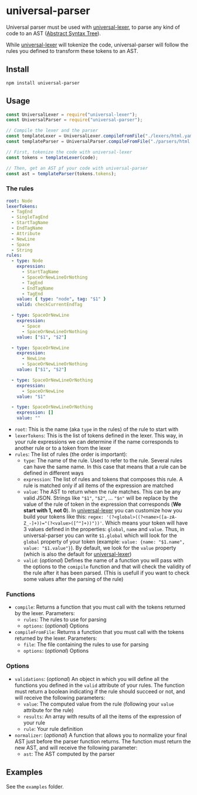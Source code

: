 # universal-parser

Universal parser must be used with [universal-lexer](https://github.com/rangoo94/universal-lexer), to parse any kind of code to an AST ([Abstract Syntax Tree](https://en.wikipedia.org/wiki/Abstract_syntax_tree)).

While [universal-lexer](https://github.com/rangoo94/universal-lexer) will tokenize the code, universal-parser will follow the rules you defined to transform these tokens to an AST.

## Install

```
npm install universal-parser
```

## Usage

```js
const UniversalLexer = require("universal-lexer");
const UniversalParser = require("universal-parser");

// Compile the lexer and the parser
const templateLexer = UniversalLexer.compileFromFile("./lexers/html.yaml", true);
const templateParser = UniversalParser.compileFromFile("./parsers/html.yaml");

// First, tokenize the code with universal-lexer
const tokens = templateLexer(code);

// Then, get an AST pf your code with universal-parser
const ast = templateParser(tokens.tokens);
```

### The rules

```yaml
root: Node
lexerTokens:
  - TagEnd
  - SingleTagEnd
  - StartTagName
  - EndTagName
  - Attribute
  - NewLine
  - Space
  - String
rules:
  - type: Node
    expression:
      - StartTagName
      - SpaceOrNewLineOrNothing
      - TagEnd
      - EndTagName
      - TagEnd
    value: { type: "node", tag: "$1" }
    valid: checkCurrentEndTag

  - type: SpaceOrNewLine
    expression:
      - Space
      - SpaceOrNewLineOrNothing
    value: ["$1", "$2"]

  - type: SpaceOrNewLine
    expression:
      - NewLine
      - SpaceOrNewLineOrNothing
    value: ["$1", "$2"]

  - type: SpaceOrNewLineOrNothing
    expression:
      - SpaceOrNewLine
    value: "$1"

  - type: SpaceOrNewLineOrNothing
    expression: []
    value: ""
```

- `root`: This is the name (aka `type` in the rules) of the rule to start with
- `lexerTokens`: This is the list of tokens defined in the lexer. This way, in your rule expressions we can determine if the name corresponds to another rule or to a token from the lexer
- `rules`: The list of rules (the order is important):
  - `type`: The name of the rule. Used to refer to the rule. Several rules can have the same name. In this case that means that a rule can be defined in different ways
  - `expression`: The list of rules and tokens that composes this rule. A rule is matched only if all items of the expression are matched
  - `value`: The AST to return when the rule matches. This can be any valid JSON. Strings like `"$1"`, `"$2"`, ... `"$n"` will be replace by the value of the rule of token in the expression that corresponds (**We start with 1, not 0**). In [universal-lexer](https://github.com/rangoo94/universal-lexer) you can customize how you build your tokens like this: `regex: '(?<global>((?<name>([a-zA-Z_-]+))="(?<value>([^"]+))"))'`. Which means your token will have 3 values defined in the properties: `global`, `name` and `value`. Thus, in universal-parser you can write `$1.global` which will look for the `global` property of your token (example: `value: {name: "$1.name", value: "$1.value"}`). By default, we look for the `value` property (which is also the default for [universal-lexer](https://github.com/rangoo94/universal-lexer))
  - `valid`: (_optional_) Defines the name of a function you will pass with the options to the `comipile` function and that will check the validity of the rule after it has been parsed. (This is usefull if you want to check some values after the parsing of the rule)

### Functions

- `compile`: Returns a function that you must call with the tokens returned by the lexer. Parameters:
  - `rules`: The rules to use for parsing
  - `options`: (_optional_) Options
- `compileFromFile`: Returns a function that you must call with the tokens returned by the lexer. Parameters:
  - `file`: The file containing the rules to use for parsing
  - `options`: (_optional_) Options

### Options

- `validations`: (_optional_) An object in which you will define all the functions you defined in the `valid` attribute of your rules. The function must return a boolean indicating if the rule should succeed or not, and will receive the following parameters:
  - `value`: The computed value from the rule (following your `value` attribute for the rule)
  - `results`: An array with results of all the items of the expression of your rule
  - `rule`: Your rule definition
- `normalizer`: (_optional_) A function that allows you to normalize your final AST just before the parser function returns. The function must return the new AST, and will receive the following parameter:
  - `ast`: The AST computed by the parser

## Examples

See the `examples` folder.
